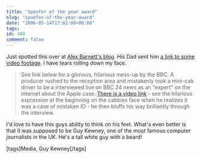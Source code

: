 ```yaml
---
title: "Spoofer of the year award"
slug: "spoofer-of-the-year-award"
date: "2006-05-14T17:02:08+00:00"
tags:
id: 348
comment: false
---
```


Just spotted this over at [Alex Barnett's blog](http://blogs.msdn.com/alexbarn/archive/2006/05/14/597452.aspx). His Dad sent him [a link to some video footage](http://img.dailymail.co.uk/video/cabbie.wmv). I have tears rolling down my face.

> See link below for a glorious, hilarious mess-up by the BBC. A producer rushed to the reception area and mistakenly took a mini-cab driver to be a interviewed live on BBC 24 news as an "expert" on the internet about the Apple case. [There is a video link](http://img.dailymail.co.uk/video/cabbie.wmv) - see the hilarious expression at the beginning on the cabbies face when he realizes it was a case of mistaken ID - he then bluffs his way brilliantly through the interview.

I'd love to have this guys ability to think on his feet. What's even better is that it was supposed to be Guy Kewney, one of the most famous computer journalists in the UK. He's a tall white guy with a beard!

[tags]Media, Guy Kewney[/tags]
